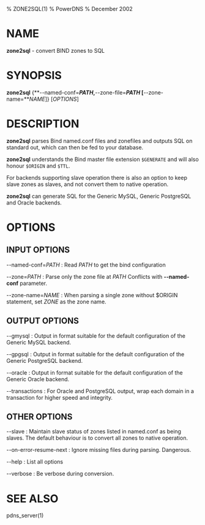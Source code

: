 % ZONE2SQL(1)
% PowerDNS
% December 2002

# NAME
**zone2sql** - convert BIND zones to SQL

# SYNOPSIS
**zone2sql** {**--named-conf=***PATH*,**--zone-file=***PATH* [**--zone-name=***NAME*]} [*OPTIONS*]

# DESCRIPTION
**zone2sql** parses Bind named.conf files and zonefiles and outputs SQL
on standard out, which can then be fed to your database.

**zone2sql** understands the Bind master file extension `$GENERATE` and will
also honour `$ORIGIN` and `$TTL`.

For backends supporting slave operation there is also an option to keep slave
zones as slaves, and not convert them to native operation.

**zone2sql** can generate SQL for the Generic MySQL, Generic PostgreSQL and
Oracle backends.

# OPTIONS
## INPUT OPTIONS
--named-conf=*PATH*
:    Read *PATH* to get the bind configuration

--zone=*PATH*
:    Parse only the zone file at *PATH* Conflicts with **--named-conf** parameter.

--zone-name=*NAME*
:    When parsing a single zone without $ORIGIN statement, set *ZONE* as the zone
     name.

## OUTPUT OPTIONS
--gmysql
:    Output in format suitable for the default configuration of the Generic MySQL
     backend.

--gpgsql
:    Output in format suitable for the default configuration of the Generic
     PostgreSQL backend.

--oracle
:    Output in format suitable for the default configuration of the Generic Oracle
     backend.

--transactions
:    For Oracle and PostgreSQL output, wrap each domain in a transaction for higher
     speed and integrity.

## OTHER OPTIONS
--slave
:    Maintain slave status of zones listed in named.conf as being slaves. The
     default behaviour is to convert all zones to native operation.

--on-error-resume-next
:    Ignore missing files during parsing. Dangerous.

--help
:    List all options

--verbose
:    Be verbose during conversion.

# SEE ALSO
pdns_server(1)
